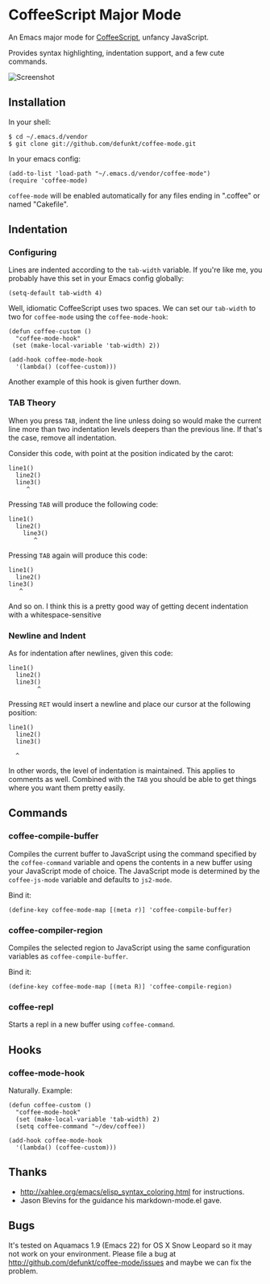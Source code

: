 CoffeeScript Major Mode
=======================

An Emacs major mode for [CoffeeScript][cs], unfancy JavaScript.

Provides syntax highlighting, indentation support, and a few cute
commands.

![Screenshot](http://img.skitch.com/20100307-qmcr7kij6fx7qmsx6w12dgfs2x.png)

## Installation

In your shell:

    $ cd ~/.emacs.d/vendor
    $ git clone git://github.com/defunkt/coffee-mode.git

In your emacs config:

    (add-to-list 'load-path "~/.emacs.d/vendor/coffee-mode")
    (require 'coffee-mode)

`coffee-mode` will be enabled automatically for any files ending in
".coffee" or named "Cakefile".

## Indentation

### Configuring

Lines are indented according to the `tab-width` variable. If you're
like me, you probably have this set in your Emacs config globally:

    (setq-default tab-width 4)

Well, idiomatic CoffeeScript uses two spaces. We can set our
`tab-width` to two for `coffee-mode` using the `coffee-mode-hook`:

    (defun coffee-custom ()
      "coffee-mode-hook"
     (set (make-local-variable 'tab-width) 2))

    (add-hook coffee-mode-hook
      '(lambda() (coffee-custom)))

Another example of this hook is given further down.

### TAB Theory

When you press `TAB`, indent the line unless doing so would make the
current line more than two indentation levels deepers than the
previous line. If that's the case, remove all indentation.

Consider this code, with point at the position indicated by the
carot:

    line1()
      line2()
      line3()
         ^

Pressing `TAB` will produce the following code:

    line1()
      line2()
        line3()
           ^

Pressing `TAB` again will produce this code:

    line1()
      line2()
    line3()
       ^

And so on. I think this is a pretty good way of getting decent
indentation with a whitespace-sensitive

### Newline and Indent

As for indentation after newlines, given this code:

    line1()
      line2()
      line3()
            ^

Pressing `RET` would insert a newline and place our cursor at the
following position:

    line1()
      line2()
      line3()

      ^

In other words, the level of indentation is maintained. This
applies to comments as well. Combined with the `TAB` you should be
able to get things where you want them pretty easily.

## Commands

### coffee-compile-buffer

Compiles the current buffer to JavaScript using the command specified
by the `coffee-command` variable and opens the contents in a new
buffer using your JavaScript mode of choice. The JavaScript mode is
determined by the `coffee-js-mode` variable and defaults to `js2-mode`.

Bind it:

    (define-key coffee-mode-map [(meta r)] 'coffee-compile-buffer)

### coffee-compiler-region

Compiles the selected region to JavaScript using the same
configuration variables as `coffee-compile-buffer`.

Bind it:

    (define-key coffee-mode-map [(meta R)] 'coffee-compile-region)

### coffee-repl

Starts a repl in a new buffer using `coffee-command`.

## Hooks

### coffee-mode-hook

Naturally. Example:

    (defun coffee-custom ()
      "coffee-mode-hook"
      (set (make-local-variable 'tab-width) 2)
      (setq coffee-command "~/dev/coffee))

    (add-hook coffee-mode-hook
      '(lambda() (coffee-custom)))

## Thanks

* <http://xahlee.org/emacs/elisp_syntax_coloring.html> for instructions.
* Jason Blevins for the guidance his markdown-mode.el gave.

## Bugs

It's tested on Aquamacs 1.9 (Emacs 22) for OS X Snow Leopard so it may
not work on your environment. Please file a bug at
<http://github.com/defunkt/coffee-mode/issues> and maybe we can fix
the problem.

[cs]: http://jashkenas.github.com/coffee-script/
